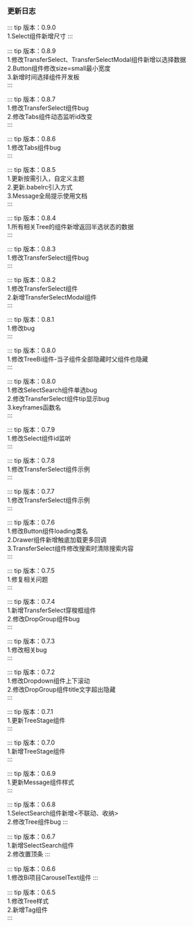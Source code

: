 ### 更新日志

::: tip
版本：0.9.0<br>
1.Select组件新增尺寸
:::

::: tip
版本：0.8.9<br>
1.修改TransferSelect、TransferSelectModal组件新增以选择数据<br>
2.Button组件修改size=small最小宽度<br>
3.新增时间选择组件开发板<br>
:::

::: tip
版本：0.8.7<br>
1.修改TransferSelect组件bug<br>
2.修改Tabs组件动态监听id改变<br>
:::

::: tip
版本：0.8.6<br>
1.修改Tabs组件bug<br>
:::

::: tip
版本：0.8.5<br>
1.更新按需引入，自定义主题<br>
2.更新.babelrc引入方式<br>
3.Message全局提示使用文档<br>
:::

::: tip
版本：0.8.4<br>
1.所有相关Tree的组件新增返回半选状态的数据<br>
:::

::: tip
版本：0.8.3<br>
1.修改TransferSelect组件bug<br>
:::

::: tip
版本：0.8.2<br>
1.修改TransferSelect组件<br>
2.新增TransferSelectModal组件<br>
:::

::: tip
版本：0.8.1<br>
1.修改bug<br>
:::

::: tip
版本：0.8.0<br>
1.修改TreeBi组件-当子组件全部隐藏时父组件也隐藏<br>
:::

::: tip
版本：0.8.0<br>
1.修改SelectSearch组件单选bug<br>
2.修改TransferSelect组件tip显示bug<br>
3.keyframes函数名<br>
:::

::: tip
版本：0.7.9<br>
1.修改Select组件id监听<br>
:::

::: tip
版本：0.7.8<br>
1.修改TransferSelect组件示例<br>
:::

::: tip
版本：0.7.7<br>
1.修改TransferSelect组件示例<br>
:::

::: tip
版本：0.7.6<br>
1.修改Button组件loading类名<br>
2.Drawer组件新增触底加载更多回调<br>
3.TransferSelect组件修改搜索时清除搜索内容<br>
:::

::: tip
版本：0.7.5<br>
1.修复相关问题<br>
:::

::: tip
版本：0.7.4<br>
1.新增TransferSelect穿梭框组件<br>
2.修改DropGroup组件bug<br>
:::

::: tip
版本：0.7.3<br>
1.修改相关bug<br>
:::

::: tip
版本：0.7.2<br>
1.修改Dropdown组件上下滚动<br>
2.修改DropGroup组件title文字超出隐藏<br>
:::

::: tip
版本：0.7.1<br>
1.更新TreeStage组件<br>
:::

::: tip
版本：0.7.0<br>
1.新增TreeStage组件<br>
:::

::: tip
版本：0.6.9<br>
1.更新Message组件样式<br>
:::

::: tip
版本：0.6.8<br>
1.SelectSearch组件新增<不联动、收纳><br>
2.修改Tree组件bug
:::

::: tip
版本：0.6.7<br>
1.新增SelectSearch组件<br>
2.修改置顶条
:::

::: tip
版本：0.6.6<br>
1.修改Bi项目CarouselText组件
:::

::: tip
版本：0.6.5<br>
1.修改Tree样式<br>
2.新增Tag组件<br>
:::